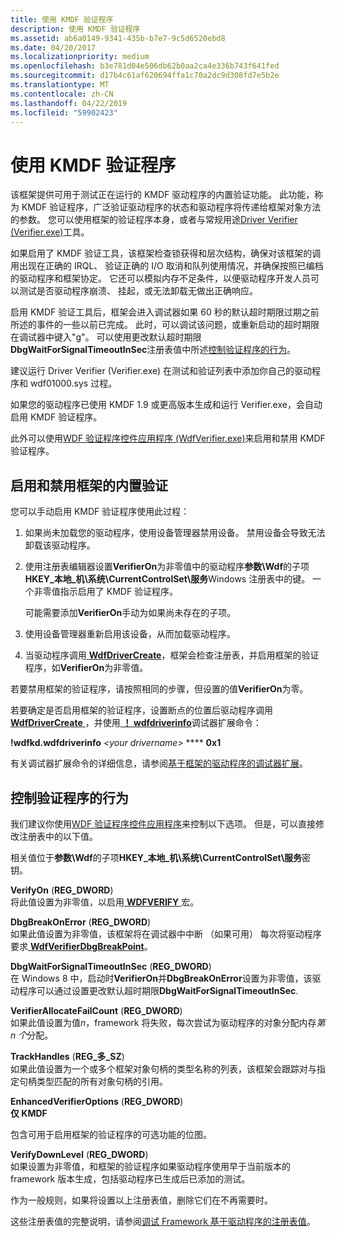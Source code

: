 ```yaml
---
title: 使用 KMDF 验证程序
description: 使用 KMDF 验证程序
ms.assetid: ab6a0149-9341-435b-b7e7-9c5d6520ebd8
ms.date: 04/20/2017
ms.localizationpriority: medium
ms.openlocfilehash: b3e781d04e506db62b0aa2ca4e336b743f641fed
ms.sourcegitcommit: d17b4c61af620694ffa1c70a2dc9d308fd7e5b2e
ms.translationtype: MT
ms.contentlocale: zh-CN
ms.lasthandoff: 04/22/2019
ms.locfileid: "59902423"
---
```

# <a name="using-kmdf-verifier"></a>使用 KMDF 验证程序


该框架提供可用于测试正在运行的 KMDF 驱动程序的内置验证功能。 此功能，称为 KMDF 验证程序，广泛验证驱动程序的状态和驱动程序将传递给框架对象方法的参数。 您可以使用框架的验证程序本身，或者与常规用途[Driver Verifier (Verifier.exe)](https://msdn.microsoft.com/library/windows/hardware/ff545448)工具。

如果启用了 KMDF 验证工具，该框架检查锁获得和层次结构，确保对该框架的调用出现在正确的 IRQL、 验证正确的 I/O 取消和队列使用情况，并确保按照已编档的驱动程序和框架协定。 它还可以模拟内存不足条件，以便驱动程序开发人员可以测试是否驱动程序崩溃、 挂起，或无法卸载无做出正确响应。

启用 KMDF 验证工具后，框架会进入调试器如果 60 秒的默认超时期限过期之前所述的事件的一些以前已完成。 此时，可以调试该问题，或重新启动的超时期限在调试器中键入"g"。 可以使用更改默认超时期限**DbgWaitForSignalTimeoutInSec**注册表值中所述[控制验证程序的行为](#controlling-the-verifiers-behavior)。

建议运行 Driver Verifier (Verifier.exe) 在测试和验证列表中添加你自己的驱动程序和 wdf01000.sys 过程。

如果您的驱动程序已使用 KMDF 1.9 或更高版本生成和运行 Verifier.exe，会自动启用 KMDF 验证程序。

此外可以使用[WDF 验证程序控件应用程序 (WdfVerifier.exe)](https://msdn.microsoft.com/library/windows/hardware/ff556129)来启用和禁用 KMDF 验证程序。

## <a name="enabling-and-disabling-the-frameworks-built-in-verification"></a>启用和禁用框架的内置验证


您可以手动启用 KMDF 验证程序使用此过程：

1.  如果尚未加载您的驱动程序，使用设备管理器禁用设备。 禁用设备会导致无法卸载该驱动程序。
2.  使用注册表编辑器设置**VerifierOn**为非零值中的驱动程序**参数\\Wdf**的子项**HKEY\_本地\_机\\系统\\CurrentControlSet\\服务**Windows 注册表中的键。 一个非零值指示启用了 KMDF 验证程序。

    可能需要添加**VerifierOn**手动为如果尚未存在的子项。

3.  使用设备管理器重新启用该设备，从而加载驱动程序。
4.  当驱动程序调用[ **WdfDriverCreate**](https://msdn.microsoft.com/library/windows/hardware/ff547175)，框架会检查注册表，并启用框架的验证程序，如**VerifierOn**为非零值。

若要禁用框架的验证程序，请按照相同的步骤，但设置的值**VerifierOn**为零。

若要确定是否启用框架的验证程序，设置断点的位置后驱动程序调用[ **WdfDriverCreate** ](https://msdn.microsoft.com/library/windows/hardware/ff547175) ，并使用[ **！ wdfdriverinfo**](https://msdn.microsoft.com/library/windows/hardware/ff565724)调试器扩展命令：

**!wdfkd.wdfdriverinfo** *&lt;your drivername&gt;* **** **0x1**

有关调试器扩展命令的详细信息，请参阅[基于框架的驱动程序的调试器扩展](debugger-extensions-for-kmdf-drivers.md)。

## <a name="controlling-the-verifiers-behavior"></a>控制验证程序的行为


我们建议你使用[WDF 验证程序控件应用程序](https://msdn.microsoft.com/library/windows/hardware/ff556129)来控制以下选项。 但是，可以直接修改注册表中的以下值。

相关值位于**参数\\Wdf**的子项**HKEY\_本地\_机\\系统\\CurrentControlSet\\服务**密钥。

<a href="" id="verifyon-----------------reg-dword-"></a>**VerifyOn** (**REG\_DWORD**)  
将此值设置为非零值，以启用[ **WDFVERIFY** ](https://msdn.microsoft.com/library/windows/hardware/ff551167)宏。

<a href="" id="dbgbreakonerror-----------------------------reg-dword-"></a>**DbgBreakOnError** (**REG\_DWORD**)  
如果此值设置为非零值，该框架将在调试器中中断 （如果可用） 每次将驱动程序要求[ **WdfVerifierDbgBreakPoint**](https://msdn.microsoft.com/library/windows/hardware/ff551164)。

<a href="" id="dbgwaitforsignaltimeoutinsec---------------reg-dword-"></a>**DbgWaitForSignalTimeoutInSec** (**REG\_DWORD**)  
在 Windows 8 中，启动时**VerifierOn**并**DbgBreakOnError**设置为非零值，该驱动程序可以通过设置更改默认超时期限**DbgWaitForSignalTimeoutInSec**.

<a href="" id="verifierallocatefailcount------------------------------reg-dword-"></a>**VerifierAllocateFailCount** (**REG\_DWORD**)  
如果此值设置为值*n*，framework 将失败，每次尝试为驱动程序的对象分配内存*第 n 个*分配。

<a href="" id="trackhandles---------------reg-multi-sz-"></a>**TrackHandles** (**REG\_多\_SZ**)  
如果此值设置为一个或多个框架对象句柄的类型名称的列表，该框架会跟踪对与指定句柄类型匹配的所有对象句柄的引用。

<a href="" id="enhancedverifieroptions-----------------------------reg-dword-"></a>**EnhancedVerifierOptions** (**REG\_DWORD**)  
**仅 KMDF**

包含可用于启用框架的验证程序的可选功能的位图。

<a href="" id="verifydownlevel--------------reg-dword-"></a>**VerifyDownLevel** (**REG\_DWORD**)  
如果设置为非零值，和框架的验证程序如果驱动程序使用早于当前版本的 framework 版本生成，包括驱动程序已生成后已添加的测试。

作为一般规则，如果将设置以上注册表值，删除它们在不再需要时。

这些注册表值的完整说明，请参阅[调试 Framework 基于驱动程序的注册表值](registry-values-for-debugging-kmdf-drivers.md)。

 

 






